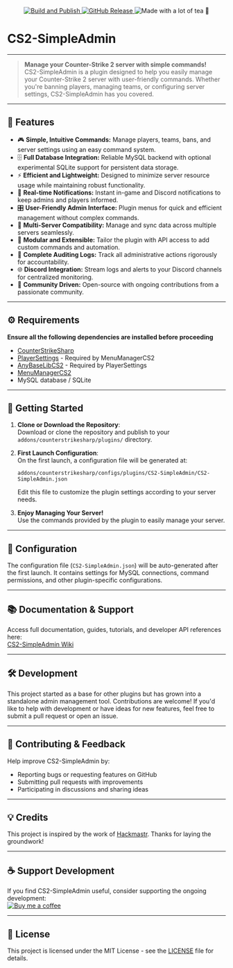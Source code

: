 <p align="center">
  <a href="https://github.com/daffyyyy/CS2-SimpleAdmin/actions/workflows/build.yml">
    <img src="https://github.com/daffyyyy/CS2-SimpleAdmin/actions/workflows/build.yml/badge.svg" alt="Build and Publish" />
  </a>
<a href="https://github.com/daffyyyy/CS2-SimpleAdmin/releases/latest">
  <img src="https://img.shields.io/github/v/release/daffyyyy/CS2-SimpleAdmin?color=orange" alt="GitHub Release" />
</a>
  <img src="https://img.shields.io/badge/Made_with-a_lot_of_tea_%F0%9F%8D%B5-red" alt="Made with a lot of tea 🍵" />
</p>

# CS2-SimpleAdmin

---

> **Manage your Counter-Strike 2 server with simple commands!**  
> CS2-SimpleAdmin is a plugin designed to help you easily manage your Counter-Strike 2 server with user-friendly commands. Whether you're banning players, managing teams, or configuring server settings, CS2-SimpleAdmin has you covered.

---

## 🚀 Features

- 🎮 **Simple, Intuitive Commands:** Manage players, teams, bans, and server settings using an easy command system.
- 🗄 **Full Database Integration:** Reliable MySQL backend with optional experimental SQLite support for persistent data storage.
- ⚡ **Efficient and Lightweight:** Designed to minimize server resource usage while maintaining robust functionality.
- 🚨 **Real-time Notifications:** Instant in-game and Discord notifications to keep admins and players informed.
- 🎛 **User-Friendly Admin Interface:** Plugin menus for quick and efficient management without complex commands.
- 🔄 **Multi-Server Compatibility:** Manage and sync data across multiple servers seamlessly.
- 🧩 **Modular and Extensible:** Tailor the plugin with API access to add custom commands and automation.
- 📜 **Complete Auditing Logs:** Track all administrative actions rigorously for accountability.
- 🌐 **Discord Integration:** Stream logs and alerts to your Discord channels for centralized monitoring.
- 🤝 **Community Driven:** Open-source with ongoing contributions from a passionate community.

---

## ⚙️ Requirements

**Ensure all the following dependencies are installed before proceeding**
- [CounterStrikeSharp](https://github.com/roflmuffin/CounterStrikeSharp)  
- [PlayerSettings](https://github.com/NickFox007/PlayerSettingsCS2) - Required by MenuManagerCS2
- [AnyBaseLibCS2](https://github.com/NickFox007/AnyBaseLibCS2) - Required by PlayerSettings
- [MenuManagerCS2](https://github.com/NickFox007/MenuManagerCS2)
- MySQL database / SQLite

---

## 🚀 Getting Started

1. **Clone or Download the Repository**:  
   Download or clone the repository and publish to your `addons/counterstrikesharp/plugins/` directory.

2. **First Launch Configuration**:  
   On the first launch, a configuration file will be generated at:
   ```
   addons/counterstrikesharp/configs/plugins/CS2-SimpleAdmin/CS2-SimpleAdmin.json
   ```
   Edit this file to customize the plugin settings according to your server needs.

3. **Enjoy Managing Your Server!**  
   Use the commands provided by the plugin to easily manage your server.

---

## 📁 Configuration

The configuration file (`CS2-SimpleAdmin.json`) will be auto-generated after the first launch. It contains settings for MySQL connections, command permissions, and other plugin-specific configurations.

---

## 📚 Documentation & Support

Access full documentation, guides, tutorials, and developer API references here:  
[CS2-SimpleAdmin Wiki](https://cs2-simpleadmin.daffyy.dev)

---

## 🛠️ Development

This project started as a base for other plugins but has grown into a standalone admin management tool. Contributions are welcome! If you'd like to help with development or have ideas for new features, feel free to submit a pull request or open an issue.

---

## 🤝 Contributing & Feedback

Help improve CS2-SimpleAdmin by:
- Reporting bugs or requesting features on GitHub
- Submitting pull requests with improvements
- Participating in discussions and sharing ideas

---

## 💡 Credits

This project is inspired by the work of [Hackmastr](https://github.com/Hackmastr/css-basic-admin/). Thanks for laying the groundwork!

---

## ☕ Support Development

If you find CS2-SimpleAdmin useful, consider supporting the ongoing development:  
[![Buy me a coffee](https://ko-fi.com/img/githubbutton_sm.svg)](https://ko-fi.com/Y8Y4THKXG)

---

## 📄 License
This project is licensed under the MIT License - see the [LICENSE](LICENSE) file for details.
